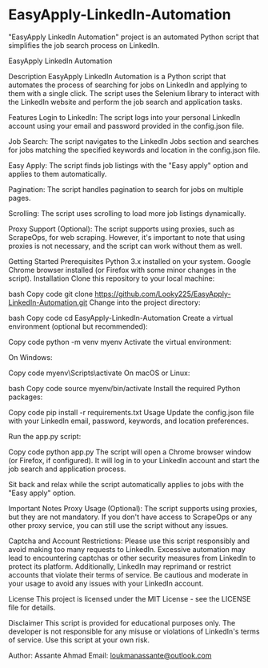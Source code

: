 # EasyApply-LinkedIn-Automation
"EasyApply LinkedIn Automation" project is an automated Python script that simplifies the job search process on LinkedIn.

EasyApply LinkedIn Automation

Description
EasyApply LinkedIn Automation is a Python script that automates the process of searching for jobs on LinkedIn and applying to them with a single click. The script uses the Selenium library to interact with the LinkedIn website and perform the job search and application tasks.

Features
Login to LinkedIn: The script logs into your personal LinkedIn account using your email and password provided in the config.json file.

Job Search: The script navigates to the LinkedIn Jobs section and searches for jobs matching the specified keywords and location in the config.json file.

Easy Apply: The script finds job listings with the "Easy apply" option and applies to them automatically.

Pagination: The script handles pagination to search for jobs on multiple pages.

Scrolling: The script uses scrolling to load more job listings dynamically.

Proxy Support (Optional): The script supports using proxies, such as ScrapeOps, for web scraping. However, it's important to note that using proxies is not necessary, and the script can work without them as well.

Getting Started
Prerequisites
Python 3.x installed on your system.
Google Chrome browser installed (or Firefox with some minor changes in the script).
Installation
Clone this repository to your local machine:

bash
Copy code
git clone https://github.com/Looky225/EasyApply-LinkedIn-Automation.git
Change into the project directory:

bash
Copy code
cd EasyApply-LinkedIn-Automation
Create a virtual environment (optional but recommended):

Copy code
python -m venv myenv
Activate the virtual environment:

On Windows:

Copy code
myenv\Scripts\activate
On macOS or Linux:

bash
Copy code
source myenv/bin/activate
Install the required Python packages:

Copy code
pip install -r requirements.txt
Usage
Update the config.json file with your LinkedIn email, password, keywords, and location preferences.

Run the app.py script:

Copy code
python app.py
The script will open a Chrome browser window (or Firefox, if configured). It will log in to your LinkedIn account and start the job search and application process.

Sit back and relax while the script automatically applies to jobs with the "Easy apply" option.

Important Notes
Proxy Usage (Optional): The script supports using proxies, but they are not mandatory. If you don't have access to ScrapeOps or any other proxy service, you can still use the script without any issues.

Captcha and Account Restrictions: Please use this script responsibly and avoid making too many requests to LinkedIn. Excessive automation may lead to encountering captchas or other security measures from LinkedIn to protect its platform. Additionally, LinkedIn may reprimand or restrict accounts that violate their terms of service. Be cautious and moderate in your usage to avoid any issues with your LinkedIn account.

License
This project is licensed under the MIT License - see the LICENSE file for details.

Disclaimer
This script is provided for educational purposes only. The developer is not responsible for any misuse or violations of LinkedIn's terms of service. Use this script at your own risk.

Author: Assante Ahmad
Email: loukmanassante@outlook.com
